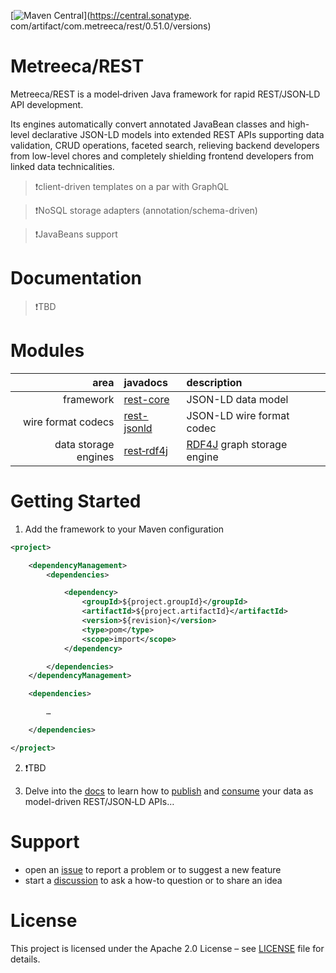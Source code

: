 [![Maven Central](https://img.shields.io/maven-central/v/com.metreeca/rest.svg)](https://central.sonatype.
com/artifact/com.metreeca/rest/0.51.0/versions)

# Metreeca/REST

Metreeca/REST is a model‑driven Java framework for rapid REST/JSON‑LD API development.

Its engines automatically convert annotated JavaBean classes and high-level declarative JSON-LD models into extended REST
APIs supporting data validation, CRUD operations, faceted search, relieving backend developers from low-level chores and
completely shielding frontend developers from linked data technicalities.

> ❗client-driven templates on a par with GraphQL

> ❗️NoSQL storage adapters (annotation/schema-driven)

> ❗️JavaBeans support

# Documentation

> ❗️TBD

# Modules

|                 area | javadocs                                                     | description                                     |
| -------------------: | :----------------------------------------------------------- | :---------------------------------------------- |
|            framework | [rest-core](https://javadoc.io/doc/com.metreeca/rest-core)   | JSON-LD data model                              |
|   wire format codecs | [rest-jsonld](https://javadoc.io/doc/com.metreeca/rest-jsonld) | JSON-LD wire format codec                       |
| data storage engines | [rest‑rdf4j](https://javadoc.io/doc/com.metreeca/rest-rdf4j) | [RDF4J](https://rdf4j.org) graph storage engine |

# Getting Started

1. Add the framework to your Maven configuration

```xml 
<project>

    <dependencyManagement>
        <dependencies>

            <dependency>
                <groupId>${project.groupId}</groupId>
                <artifactId>${project.artifactId}</artifactId>
                <version>${revision}</version>
                <type>pom</type>
                <scope>import</scope>
            </dependency>

        </dependencies>
    </dependencyManagement>

    <dependencies>

        …

    </dependencies>

</project>
```

2. ❗️TBD

4. Delve into the [docs](https://metreeca.github.io/rest/) to learn how
   to [publish](http://metreeca.github.io/rest/tutorials/publishing-jsonld-apis)
   and [consume](https://metreeca.github.io/rest/tutorials/consuming-jsonld-apis) your data as model-driven REST/JSON‑LD
   APIs…

# Support

- open an [issue](https://github.com/metreeca/rest/issues) to report a problem or to suggest a new feature
- start a [discussion](https://github.com/metreeca/rest/discussions) to ask a how-to question or to share an idea

# License

This project is licensed under the Apache 2.0 License – see [LICENSE](https://github.com/metreeca/rest/blob/main/LICENSE)
file for details.

